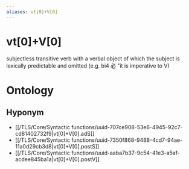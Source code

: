 ```yaml
---
aliases: vt[0]+V[0]
---
```

# vt[0]+V[0]

subjectless transitive verb with a verbal object of which the subject is lexically predictable and omitted (e.g. bi4 必 "it is imperative to V)
> 
# Ontology

## Hyponym
- [[/TLS/Core/Syntactic functions/uuid-707ce908-53e6-4945-92c7-cd81402732f9|vt[0]+V[0].adS]]
- [[/TLS/Core/Syntactic functions/uuid-7350f868-9488-4cd7-94ae-11a0d29cb3d8|vt[0]+V[0].postS]]
- [[/TLS/Core/Syntactic functions/uuid-aaba7b37-9c54-41e3-a5af-acdee845ba1a|vt[0]+V[0].postV]]